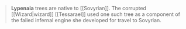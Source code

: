 > **Lypenaia** trees are native to [[Sovyrian]]. The corrupted [[Wizard|wizard]] [[Tessarael]] used one such tree as a component of the failed infernal engine she developed for travel to Sovyrian.







